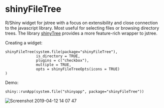 # shinyFileTree

R/Shiny widget for jstree with a focus on extensibility and close connection to the javascript library. Most useful for selecting files or browsing directory trees. The library [shinyTree](https://github.com/shinyTree/shinyTree) provides a more feature-rich wrapper to jstree.

Creating a widget:
```
shinyFileTree(system.file(package="shinyFileTree"), 
              is_directory = TRUE,
              plugins = c("checkbox"),
              multiple = TRUE,
              opts = shinyFileTreeOpts(icons = TRUE)
)
```

Demo:
```
shiny::runApp(system.file("shinyapp", package="shinyFileTree"))
```
![Screenshot 2019-04-12 14 07 47](https://user-images.githubusercontent.com/516060/56057257-5ce58280-5d2c-11e9-8dbe-9fc65c3a69b3.png)

